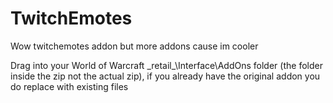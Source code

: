 # TwitchEmotes
Wow twitchemotes addon but more addons cause im cooler




Drag into your World of Warcraft \_retail_\Interface\AddOns folder (the folder inside the zip not the actual zip), if you already have the original addon you do replace with existing files
